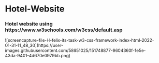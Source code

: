 # Hotel-Website
<h3> Hotel website using <a>https://www.w3schools.com/w3css/default.asp<a/></h3>
![screencapture-file-H-felix-its-task-w3-css-framework-index-html-2022-01-31-11_48_30](https://user-images.githubusercontent.com/58651025/151748877-9604360f-1e5e-43da-9401-4d670e0979bb.png)
